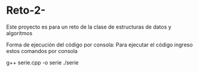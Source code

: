 # Reto-2-
Este proyecto es para un reto de la clase de estructuras de datos y algoritmos 

Forma de ejecución del código por consola: Para ejecutar el código ingreso estos comandos por consola

g++ serie.cpp -o serie
./serie
